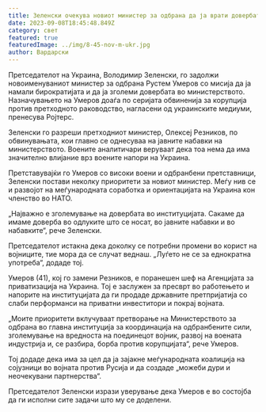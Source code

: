 ```yaml
---
title: Зеленски очекува новиот министер за одбрана да ја врати довербата
date: 2023-09-08T18:45:48.849Z
category: свет
featured: true
featuredImage: ../img/8-45-nov-m-ukr.jpg
author: Вардарски
---
```

Претседателот на Украина, Володимир Зеленски, го задолжи новоименуваниот министер за одбрана Рустем Умеров со мисија да ја намали бирократијата и да ја зголеми довербата во министерството. Назначувањето на Умеров доаѓа по серијата обвиненија за корупција против претходното раководство, нагласени од украинските медиуми, пренесува Ројтерс.

Зеленски го разреши претходниот министер, Олексеј Резников, по обвинувањата, кои главно се однесуваа на јавните набавки на министерството. Воените аналитичари веруваат дека тоа нема да има значително влијание врз воените напори на Украина.

Претставувајќи го Умеров со високи воени и одбранбени претставници, Зеленски постави неколку приоритети за новиот министер. Меѓу нив се и развојот на меѓународната соработка и ориентацијата на Украина кон членство во НАТО.

„Најважно е зголемување на довербата во институцијата. Сакаме да имаме доверба во одлуките што се носат, во јавните набавки и во набавките“, рече Зеленски.

Претседателот истакна дека доколку се потребни промени во корист на војниците, тие мора да се случат веднаш. „Луѓето не се за еднократна употреба“, додаде тој.

Умеров (41), кој го замени Резников, е поранешен шеф на Агенцијата за приватизација на Украина. Тој е заслужен за пресврт во работењето и напорите на институцијата да ги продаде државните претпријатија со слаби перформанси на приватни инвеститори и покрај војната.

„Моите приоритети вклучуваат претворање на Министерството за одбрана во главна институција за координација на одбранбените сили, зголемување на вредноста на поединецот војник, развој на воената индустрија и, се разбира, борба против корупцијата“, рече Умеров.

Тој додаде дека има за цел да ја зајакне меѓународната коалиција на сојузници во војната против Русија и да создаде „можеби дури и неочекувани партнерства“.

Претседателот Зеленски изрази уверување дека Умеров е во состојба да ги исполни сите задачи што му се доделени.